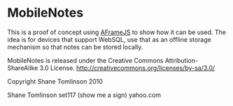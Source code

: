MobileNotes
===========

This is a proof of concept using [AFrameJS](http://www.aframejs.com) to show how it can be used.  The idea is for devices that
support WebSQL, use that as an offline storage mechanism so that notes can be stored locally.



MobileNotes is released under the Creative Commons Attribution-ShareAlike 3.0 License.
http://creativecommons.org/licenses/by-sa/3.0/

Copyright Shane Tomlinson 2010



Shane Tomlinson
set117 (show me a sign) yahoo.com
